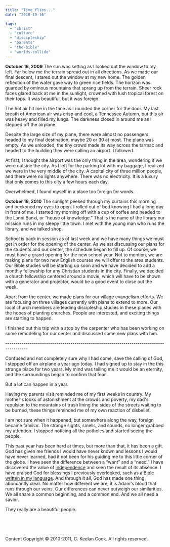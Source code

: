 ```yaml
---
title: "Time flies..."
date: "2010-10-16"

tags: 
  - "christ"
  - "culture"
  - "discipleship"
  - "parents"
  - "the-bible"
  - "worlds-collide"
---
```


**October 16, 2009** The sun was setting as I looked out the window to my left. Far below me the terrain spread out in all directions. As we made our final descent, I stared out the window at my new home. The golden reflection of the water gave way to green rice fields. The horizon was guarded by ominous mountains that sprang up from the terrain. Sheer rock faces glared back at me in the sunlight, crowned with lush tropical forest on their tops. It was beautiful, but it was foreign.

The hot air hit me in the face as I rounded the corner for the door. My last breath of American air was crisp and cool, a Tennessee Autumn, but this air was heavy and filled my lungs. The darkness closed in around me as I stepped off the airplane.

Despite the large size of my plane, there were almost no passengers headed to my final destination, maybe 20 or 30 at most. The plane was empty. As we unloaded, the tiny crowd made its way across the tarmac and headed to the building they were calling an airport. I followed.

At first, I thought the airport was the only thing in the area, wondering if we were outside the city. As I left for the parking lot with my baggage, I realized we were in the very middle of the city. A capital city of three million people, and there were no lights anywhere. There was no electricity. It is a luxury that only comes to this city a few hours each day.

Overwhelmed, I found myself in a place too foreign for words.

**October 16, 2010** The sunlight peeked through my curtains this morning and beckoned my eyes to open. I rolled out of bed knowing I had a long day in front of me. I started my morning off with a cup of coffee and headed to the Lᴐnni Banxi, or “house of knowledge.” That is the name of the library our mission runs in my sleepy little town. I met with the young man who runs the library, and we talked shop.

School is back in session as of last week and we have many things we must get in order for the opening of the center. As we sat discussing our plans for the students and our center, the schedule began to fill up. Of course, we must have a grand opening for the new school year. Not to mention, we are making plans for two new English courses we will offer to the area students. Our Bible studies will be starting up soon and we have decided to add a monthly fellowship for any Christian students in the city. Finally, we decided a church fellowship centered around a movie, which will have to be shown with a generator and projector, would be a good event to close out the week.

Apart from the center, we made plans for our village evangelism efforts. We are focusing on three villages currently with plans to extend to more. Our local church members are leading discipleship studies in these places with the hopes of planting churches. People are interested, and exciting things are starting to happen.

I finished out this trip with a stop by the carpenter who has been working on some remodeling for our center and discussed some new plans with him.

\-----------------------------------------------------------------------------------------

Confused and not completely sure why I had come, save the calling of God, I stepped off an airplane a year ago today. I had signed up to stay in the this strange place for two years. My mind was telling me it would be an eternity, and the surroundings began to confirm that fear.

But a lot can happen in a year.

Having my parents visit reminded me of my first weeks in country. My mother's looks of astonishment at the crowds and poverty, my dad's repulsion to the mountains of trash lining the sides of the streets waiting to be burned, these things reminded me of my own reaction of disbelief.

I am not sure when it happened, but somewhere along the way, foreign became familiar. The strange sights, smells, and sounds, no longer grabbed my attention. I stopped noticing all the potholes and started seeing the people.

This past year has been hard at times, but more than that, it has been a gift. God has given me friends I would have never known and lessons I would have never learned, had it not been for his guiding me to this little corner of the globe. I have seen the difference between a “want” and a “need.” I have discovered the value of [independence](http://blog.keelancook.com/2010/07/some-thoughts-on-independence/ "Some thoughts on independence") and seen the result of its absence. I have praised God for blessings I previously overlooked, such as a [Bible written in my language](http://blog.keelancook.com/2010/06/delight-in-the-law-of-the-lord-part-1-revelation/ "Delight in the Law of the Lord: Part 1 – Revelation"). And through it all, God has made one thing abundantly clear. No matter how different we are, it is Adam's blood that runs through our veins. Our differences can never outweigh our similarities. We all share a common beginning, and a common end. And we all need a savior.

They really are a beautiful people.

 

 

Content Copyright © 2010-2011, C. Keelan Cook. All rights reserved.
